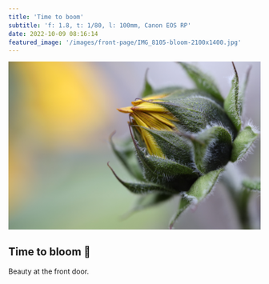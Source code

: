 ```yaml
---
title: 'Time to boom'
subtitle: 'f: 1.8, t: 1/80, l: 100mm, Canon EOS RP'
date: 2022-10-09 08:16:14
featured_image: '/images/front-page/IMG_8105-bloom-2100x1400.jpg'
---
```



![](/images/front-page/IMG_8105-bloom-2100x1400.jpg)

## Time to bloom 🌻
Beauty at the front door.